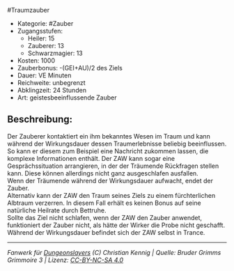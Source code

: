 #Traumzauber  
- Kategorie: #Zauber  
- Zugangsstufen:  
  - Heiler: 15  
  - Zauberer: 13  
  - Schwarzmagier: 13  
- Kosten: 1000  
- Zauberbonus: -(GEI+AU)/2 des Ziels  
- Dauer: VE Minuten  
- Reichweite: unbegrenzt  
- Abklingzeit: 24 Stunden  
- Art: geistesbeeinflussende Zauber     

## Beschreibung:
Der Zauberer kontaktiert ein ihm bekanntes Wesen im Traum und kann während der Wirkungsdauer dessen Traumerlebnisse beliebig beeinflussen. So kann er diesem zum Beispiel eine Nachricht zukommen lassen, die komplexe Informationen enthält. Der ZAW kann sogar eine Gesprächssituation arrangieren, in der der Träumende Rückfragen stellen kann. Diese können allerdings nicht ganz ausgeschlafen ausfallen.<br>Wenn der Träumende während der Wirkungsdauer aufwacht, endet der Zauber.<br>Alternativ kann der ZAW den Traum seines Ziels zu einem fürchterlichen Albtraum verzerren. In diesem Fall erhält es keinen Bonus auf seine natürliche Heilrate durch Bettruhe.<br>Sollte das Ziel nicht schlafen, wenn der ZAW den Zauber anwendet, funktioniert der Zauber nicht, als hätte der Wirker die Probe nicht geschafft. Während der Wirkungsdauer befindet sich der ZAW selbst in Trance.


___
*Fanwerk für [Dungeonslayers](https://www.dungeonslayers.net/) (C) Christian Kennig | Quelle: Bruder Grimms Grimmoire 3 | Lizenz: [CC-BY-NC-SA 4.0](https://creativecommons.org/licenses/by-nc-sa/4.0/deed.de)*